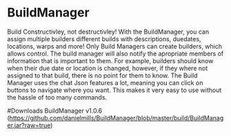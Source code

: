 # BuildManager
Build Constructivley, not destructivley! With the BuildManager, you can assign multiple builders different builds with descriptions, duedates, locations, warps and more! Only Build Managers can create builders, which allows control. The build manager will also notify the apropriate members of information that is important to them. For example, builders should know when their due date or location is changed, however, if they where not assigned to that build, there is no point for them to know. 
The Build Manager uses the chat Json features a lot, meaning you can click on buttons to navigate where you want. This makes it very easy to use without the hassle of too many commands.

#Downloads
BuildManager v1.0.6 (https://github.com/danielmills/BuildManager/blob/master/build/BuildManager.jar?raw=true)
